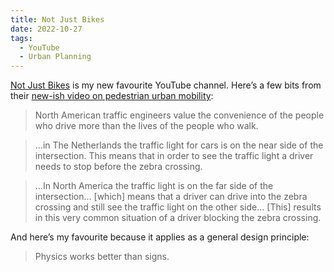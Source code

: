 ```yaml
---
title: Not Just Bikes
date: 2022-10-27
tags:
  - YouTube
  - Urban Planning
---
```


[Not Just Bikes](https://www.youtube.com/c/NotJustBikes/featured) is my new favourite YouTube channel. Here’s a few bits from their [new-ish video on pedestrian urban mobility](https://www.youtube.com/watch?v=_ByEBjf9ktY&t=180s):

> North American traffic engineers value the convenience of the people who drive more than the lives of the people who walk.

> ...in The Netherlands the traffic light for cars is on the near side of the intersection. This means that in order to see the traffic light a driver needs to stop before the zebra crossing. 

> ...In North America the traffic light is on the far side of the intersection... [which] means that a driver can drive into the zebra crossing and still see the traffic light on the other side... [This] results in this very common situation of a driver blocking the zebra crossing.

And here’s my favourite because it applies as a general design principle:

> Physics works better than signs.

